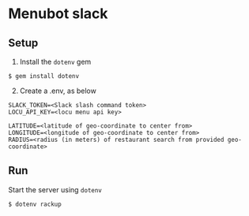 # Menubot slack

## Setup
1. Install the `dotenv` gem
```
$ gem install dotenv
```

2. Create a .env, as below
```
SLACK_TOKEN=<Slack slash command token>
LOCU_API_KEY=<locu menu api key>

LATITUDE=<latitude of geo-coordinate to center from>
LONGITUDE=<longitude of geo-coordinate to center from>
RADIUS=<radius (in meters) of restaurant search from provided geo-coordinate>
```

## Run
Start the server using `dotenv`
```
$ dotenv rackup
```
